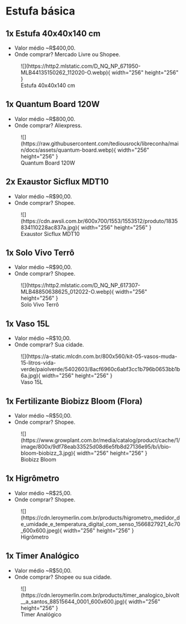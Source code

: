 # Estufa básica

## 1x Estufa 40x40x140 cm
- Valor médio ~R$400,00.
- Onde comprar? Mercado Livre ou Shopee.

<figure markdown>
  ![](https://http2.mlstatic.com/D_NQ_NP_671950-MLB44135150262_112020-O.webp){ width="256" height="256" }
  <figcaption>Estufa 40x40x140 cm</figcaption>
</figure>

## 1x Quantum Board 120W
- Valor médio ~R$800,00.
- Onde comprar? Aliexpress.

<figure markdown>
  ![](https://raw.githubusercontent.com/tediousrock/libreconha/main/docs/assets/quantum-board.webp){ width="256" height="256" }
  <figcaption>Quantum Board 120W</figcaption>
</figure>

## 2x Exaustor Sicflux MDT10
- Valor médio ~R$90,00.
- Onde comprar? Shopee.

<figure markdown>
  ![](https://cdn.awsli.com.br/600x700/1553/1553512/produto/1835834110228ac837a.jpg){ width="256" height="256" }
  <figcaption>Exaustor Sicflux MDT10</figcaption>
</figure>

## 1x Solo Vivo Terrô
- Valor médio ~R$90,00.
- Onde comprar? Shopee.

<figure markdown>
  ![](https://http2.mlstatic.com/D_NQ_NP_617307-MLB48850638625_012022-O.webp){ width="256" height="256" }
  <figcaption>Solo Vivo Terrô</figcaption>
</figure>

## 1x Vaso 15L
- Valor médio ~R$10,00.
- Onde comprar? Sua cidade.

<figure markdown>
  ![](https://a-static.mlcdn.com.br/800x560/kit-05-vasos-muda-15-litros-vida-verde/paiolverde/5402603/8acf6960c6abf3cc1b796b0653bb1b6a.jpg){ width="256" height="256" }
  <figcaption>Vaso 15L</figcaption>
</figure>

## 1x Fertilizante Biobizz Bloom (Flora)
- Valor médio ~R$50,00.
- Onde comprar? Shopee.

<figure markdown>
  ![](https://www.growplant.com.br/media/catalog/product/cache/1/image/800x/9df78eab33525d08d6e5fb8d27136e95/b/i/bio-bloom-biobizz_3.jpg){ width="256" height="256" }
  <figcaption>Biobizz Bloom</figcaption>
</figure>

## 1x Higrômetro
- Valor médio ~R$25,00.
- Onde comprar? Shopee.

<figure markdown>
  ![](https://cdn.leroymerlin.com.br/products/higrometro_medidor_de_umidade_e_temperatura_digital_com_senso_1566827921_4c70_600x600.jpeg){ width="256" height="256" }
  <figcaption>Higrômetro</figcaption>
</figure>

## 1x Timer Analógico
- Valor médio ~R$50,00.
- Onde comprar? Shopee ou sua cidade.

<figure markdown>
  ![](https://cdn.leroymerlin.com.br/products/timer_analogico_bivolt__a_santos_88515644_0001_600x600.jpg){ width="256" height="256" }
  <figcaption>Timer Analógico</figcaption>
</figure>